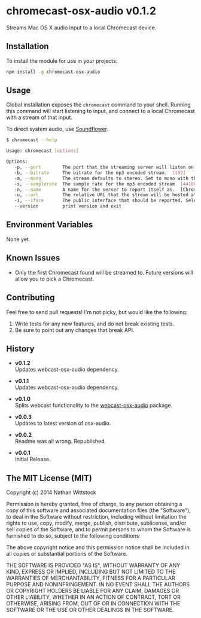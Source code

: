 # chromecast-osx-audio v0.1.2

Streams Mac OS X audio input to a local Chromecast device.

## Installation

To install the module for use in your projects:

```bash
npm install -g chromecast-osx-audio
```

## Usage

Global installation exposes the `chromecast` command to your shell. Running this command will start listening to input, and connect to a local Chromecast with a stream of that input.

To direct system audio, use [Soundflower](http://rogueamoeba.com/freebies/soundflower/).

```bash
$ chromecast --help

Usage: chromecast [options]

Options:
   -p, --port        The port that the streaming server will listen on.  [3000]
   -b, --bitrate     The bitrate for the mp3 encoded stream.  [192]
   -m, --mono        The stream defaults to stereo. Set to mono with this flag.
   -s, --samplerate  The sample rate for the mp3 encoded stream  [44100]
   -n, --name        A name for the server to report itself as.  [Chrome OSX Audio Stream]
   -u, --url         The relative URL that the stream will be hosted at.  [stream.mp3]
   -i, --iface       The public interface that should be reported. Selects the first interface by default.
   --version         print version and exit
```

## Environment Variables

None yet.

## Known Issues

- Only the first Chromecast found will be streamed to. Future versions will allow you to pick a Chromecast.

## Contributing

Feel free to send pull requests! I'm not picky, but would like the following:

1. Write tests for any new features, and do not break existing tests.
2. Be sure to point out any changes that break API.

## History

- **v0.1.2**  
Updates webcast-osx-audio dependency.

- **v0.1.1**  
Updates webcast-osx-audio dependency.

- **v0.1.0**  
Splits webcast functionality to the [webcast-osx-audio](https://github.com/fardog/node-webcast-osx-audio) package.

- **v0.0.3**  
Updates to latest version of osx-audio.

- **v0.0.2**  
Readme was all wrong. Republished.

- **v0.0.1**  
Initial Release.

## The MIT License (MIT)

Copyright (c) 2014 Nathan Wittstock

Permission is hereby granted, free of charge, to any person obtaining a copy of
this software and associated documentation files (the "Software"), to deal in
the Software without restriction, including without limitation the rights to
use, copy, modify, merge, publish, distribute, sublicense, and/or sell copies of
the Software, and to permit persons to whom the Software is furnished to do so,
subject to the following conditions:

The above copyright notice and this permission notice shall be included in all
copies or substantial portions of the Software.

THE SOFTWARE IS PROVIDED "AS IS", WITHOUT WARRANTY OF ANY KIND, EXPRESS OR
IMPLIED, INCLUDING BUT NOT LIMITED TO THE WARRANTIES OF MERCHANTABILITY, FITNESS
FOR A PARTICULAR PURPOSE AND NONINFRINGEMENT. IN NO EVENT SHALL THE AUTHORS OR
COPYRIGHT HOLDERS BE LIABLE FOR ANY CLAIM, DAMAGES OR OTHER LIABILITY, WHETHER
IN AN ACTION OF CONTRACT, TORT OR OTHERWISE, ARISING FROM, OUT OF OR IN
CONNECTION WITH THE SOFTWARE OR THE USE OR OTHER DEALINGS IN THE SOFTWARE.
